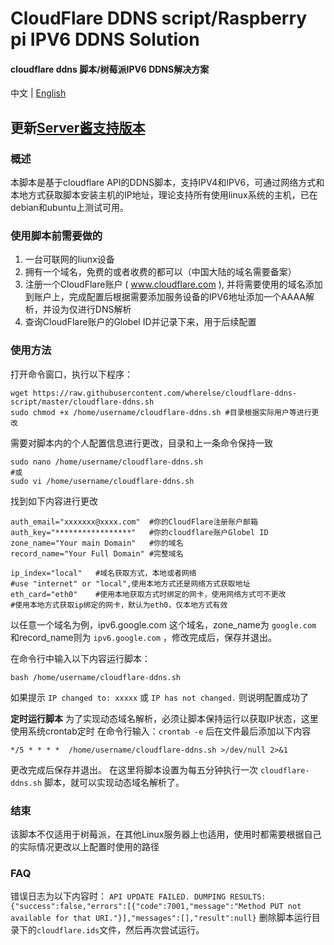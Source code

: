 # CloudFlare DDNS script/Raspberry pi IPV6 DDNS Solution 

#### cloudflare ddns 脚本/树莓派IPV6 DDNS解决方案

中文 | [English](/README-EN.md)

## 更新[Server酱支持版本](https://github.com/wherelse/Raspberrypi-IPV6-DDNS-Solution/tree/ServerPush) 

### 概述
本脚本是基于cloudflare API的DDNS脚本，支持IPV4和IPV6，可通过网络方式和本地方式获取脚本安装主机的IP地址，理论支持所有使用linux系统的主机，已在debian和ubuntu上测试可用。

### 使用脚本前需要做的
1. 一台可联网的liunx设备
2. 拥有一个域名，免费的或者收费的都可以（中国大陆的域名需要备案）
3. 注册一个CloudFlare账户 ( www.cloudflare.com ), 并将需要使用的域名添加到账户上，完成配置后根据需要添加服务设备的IPV6地址添加一个AAAA解析，并设为仅进行DNS解析
4. 查询CloudFlare账户的Globel ID并记录下来，用于后续配置

### 使用方法
打开命令窗口，执行以下程序：
```shell
wget https://raw.githubusercontent.com/wherelse/cloudflare-ddns-script/master/cloudflare-ddns.sh
sudo chmod +x /home/username/cloudflare-ddns.sh #目录根据实际用户等进行更改
```
需要对脚本内的个人配置信息进行更改，目录和上一条命令保持一致
```shell
sudo nano /home/username/cloudflare-ddns.sh
#或
sudo vi /home/username/cloudflare-ddns.sh
```
找到如下内容进行更改
```shell
auth_email="xxxxxxx@xxxx.com"  #你的CloudFlare注册账户邮箱
auth_key="*****************"   #你的cloudflare账户Globel ID 
zone_name="Your main Domain"   #你的域名
record_name="Your Full Domain" #完整域名

ip_index="local"   #域名获取方式，本地或者网络         
#use "internet" or "local",使用本地方式还是网络方式获取地址
eth_card="eth0"    #使用本地获取方式时绑定的网卡，使用网络方式可不更改         
#使用本地方式获取ip绑定的网卡，默认为eth0，仅本地方式有效
```
以任意一个域名为例，ipv6.google.com 这个域名，zone_name为 `google.com` 和record_name则为 `ipv6.google.com` ，修改完成后，保存并退出。

在命令行中输入以下内容运行脚本：
```shell
bash /home/username/cloudflare-ddns.sh
```
如果提示 `IP changed to: xxxxx` 或 `IP has not changed.` 则说明配置成功了

**定时运行脚本**
为了实现动态域名解析，必须让脚本保持运行以获取IP状态，这里使用系统crontab定时
在命令行输入：`crontab -e` 后在文件最后添加以下内容
```shell
*/5 * * * *  /home/username/cloudflare-ddns.sh >/dev/null 2>&1
```
更改完成后保存并退出。
在这里将脚本设置为每五分钟执行一次 `cloudflare-ddns.sh` 脚本，就可以实现动态域名解析了。

### 结束
该脚本不仅适用于树莓派，在其他Linux服务器上也适用，使用时都需要根据自己的实际情况更改以上配置时使用的路径

### FAQ
错误日志为以下内容时：
`API UPDATE FAILED. DUMPING RESULTS:`
`{"success":false,"errors":[{"code":7001,"message":"Method PUT not available for that URI."}],"messages":[],"result":null}`
删除脚本运行目录下的`cloudflare.ids`文件，然后再次尝试运行。
